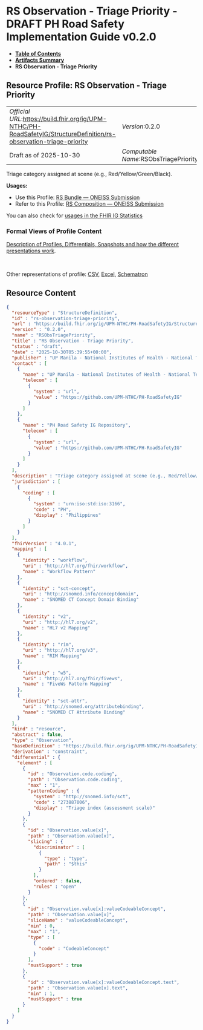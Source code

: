 # RS Observation - Triage Priority - DRAFT PH Road Safety Implementation Guide v0.2.0

* [**Table of Contents**](toc.md)
* [**Artifacts Summary**](artifacts.md)
* **RS Observation - Triage Priority**

## Resource Profile: RS Observation - Triage Priority 

| | |
| :--- | :--- |
| *Official URL*:https://build.fhir.org/ig/UPM-NTHC/PH-RoadSafetyIG/StructureDefinition/rs-observation-triage-priority | *Version*:0.2.0 |
| Draft as of 2025-10-30 | *Computable Name*:RSObsTriagePriority |

 
Triage category assigned at scene (e.g., Red/Yellow/Green/Black). 

**Usages:**

* Use this Profile: [RS Bundle — ONEISS Submission](StructureDefinition-rs-bundle-oneiss.md)
* Refer to this Profile: [RS Composition — ONEISS Submission](StructureDefinition-rs-composition-oneiss.md)

You can also check for [usages in the FHIR IG Statistics](https://packages2.fhir.org/xig/example.fhir.ph.roadsafety|current/StructureDefinition/rs-observation-triage-priority)

### Formal Views of Profile Content

 [Description of Profiles, Differentials, Snapshots and how the different presentations work](http://build.fhir.org/ig/FHIR/ig-guidance/readingIgs.html#structure-definitions). 

 

Other representations of profile: [CSV](StructureDefinition-rs-observation-triage-priority.csv), [Excel](StructureDefinition-rs-observation-triage-priority.xlsx), [Schematron](StructureDefinition-rs-observation-triage-priority.sch) 



## Resource Content

```json
{
  "resourceType" : "StructureDefinition",
  "id" : "rs-observation-triage-priority",
  "url" : "https://build.fhir.org/ig/UPM-NTHC/PH-RoadSafetyIG/StructureDefinition/rs-observation-triage-priority",
  "version" : "0.2.0",
  "name" : "RSObsTriagePriority",
  "title" : "RS Observation - Triage Priority",
  "status" : "draft",
  "date" : "2025-10-30T05:39:55+00:00",
  "publisher" : "UP Manila - National Institutes of Health - National Telehealth Center",
  "contact" : [
    {
      "name" : "UP Manila - National Institutes of Health - National Telehealth Center",
      "telecom" : [
        {
          "system" : "url",
          "value" : "https://github.com/UPM-NTHC/PH-RoadSafetyIG"
        }
      ]
    },
    {
      "name" : "PH Road Safety IG Repository",
      "telecom" : [
        {
          "system" : "url",
          "value" : "https://github.com/UPM-NTHC/PH-RoadSafetyIG"
        }
      ]
    }
  ],
  "description" : "Triage category assigned at scene (e.g., Red/Yellow/Green/Black).",
  "jurisdiction" : [
    {
      "coding" : [
        {
          "system" : "urn:iso:std:iso:3166",
          "code" : "PH",
          "display" : "Philippines"
        }
      ]
    }
  ],
  "fhirVersion" : "4.0.1",
  "mapping" : [
    {
      "identity" : "workflow",
      "uri" : "http://hl7.org/fhir/workflow",
      "name" : "Workflow Pattern"
    },
    {
      "identity" : "sct-concept",
      "uri" : "http://snomed.info/conceptdomain",
      "name" : "SNOMED CT Concept Domain Binding"
    },
    {
      "identity" : "v2",
      "uri" : "http://hl7.org/v2",
      "name" : "HL7 v2 Mapping"
    },
    {
      "identity" : "rim",
      "uri" : "http://hl7.org/v3",
      "name" : "RIM Mapping"
    },
    {
      "identity" : "w5",
      "uri" : "http://hl7.org/fhir/fivews",
      "name" : "FiveWs Pattern Mapping"
    },
    {
      "identity" : "sct-attr",
      "uri" : "http://snomed.org/attributebinding",
      "name" : "SNOMED CT Attribute Binding"
    }
  ],
  "kind" : "resource",
  "abstract" : false,
  "type" : "Observation",
  "baseDefinition" : "https://build.fhir.org/ig/UPM-NTHC/PH-RoadSafetyIG/StructureDefinition/rs-observation",
  "derivation" : "constraint",
  "differential" : {
    "element" : [
      {
        "id" : "Observation.code.coding",
        "path" : "Observation.code.coding",
        "max" : "1",
        "patternCoding" : {
          "system" : "http://snomed.info/sct",
          "code" : "273887006",
          "display" : "Triage index (assessment scale)"
        }
      },
      {
        "id" : "Observation.value[x]",
        "path" : "Observation.value[x]",
        "slicing" : {
          "discriminator" : [
            {
              "type" : "type",
              "path" : "$this"
            }
          ],
          "ordered" : false,
          "rules" : "open"
        }
      },
      {
        "id" : "Observation.value[x]:valueCodeableConcept",
        "path" : "Observation.value[x]",
        "sliceName" : "valueCodeableConcept",
        "min" : 0,
        "max" : "1",
        "type" : [
          {
            "code" : "CodeableConcept"
          }
        ],
        "mustSupport" : true
      },
      {
        "id" : "Observation.value[x]:valueCodeableConcept.text",
        "path" : "Observation.value[x].text",
        "min" : 1,
        "mustSupport" : true
      }
    ]
  }
}

```
